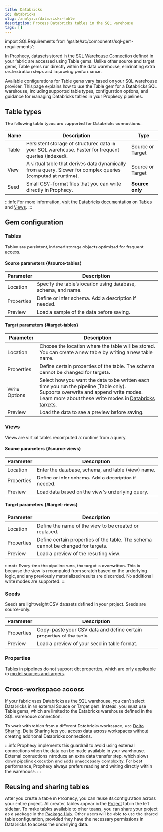 ```yaml
---
title: Databricks
id: databricks
slug: /analysts/databricks-table
description: Process Databricks tables in the SQL warehouse
tags: []
---
```


import SQLRequirements from '@site/src/components/sql-gem-requirements';

<SQLRequirements
  execution_engine="SQL Warehouse"
  sql_package_name=""
  sql_package_version=""
/>

In Prophecy, datasets stored in the [SQL Warehouse Connection](/administration/fabrics/prophecy-fabrics/#connections) defined in your fabric are accessed using Table gems. Unlike other source and target gems, Table gems run directly within the data warehouse, eliminating extra orchestration steps and improving performance.

Available configurations for Table gems vary based on your SQL warehouse provider. This page explains how to use the Table gem for a Databricks SQL warehouse, including supported table types, configuration options, and guidance for managing Databricks tables in your Prophecy pipelines.

## Table types

The following table types are supported for Databricks connections.

| Name  | Description                                                                                                   | Type             |
| ----- | ------------------------------------------------------------------------------------------------------------- | ---------------- |
| Table | Persistent storage of structured data in your SQL warehouse. Faster for frequent queries (indexed).           | Source or Target |
| View  | A virtual table that derives data dynamically from a query. Slower for complex queries (computed at runtime). | Source or Target |
| Seed  | Small CSV-format files that you can write directly in Prophecy.                                               | **Source only**  |

:::info
For more information, visit the Databricks documentation on [Tables](https://docs.databricks.com/aws/en/tables/table-overview) and [Views](https://docs.databricks.com/aws/en/views/).
:::

## Gem configuration

### Tables

Tables are persistent, indexed storage objects optimized for frequent access.

#### Source parameters {#source-tables}

| Parameter  | Description                                                    |
| ---------- | -------------------------------------------------------------- |
| Location   | Specify the table’s location using database, schema, and name. |
| Properties | Define or infer schema. Add a description if needed.           |
| Preview    | Load a sample of the data before saving.                       |

#### Target parameters {#target-tables}

| Parameter     | Description                                                                                                                                                                                                                                          |
| ------------- | ---------------------------------------------------------------------------------------------------------------------------------------------------------------------------------------------------------------------------------------------------- |
| Location      | Choose the location where the table will be stored. You can create a new table by writing a new table name.                                                                                                                                          |
| Properties    | Define certain properties of the table. The schema cannot be changed for targets.                                                                                                                                                                    |
| Write Options | Select how you want the data to be written each time you run the pipeline (Table only). <br/>Supports overwrite and append write modes. <br/>Learn more about these write modes in [Databricks targets](/engineers/databricks-target#write-options). |
| Preview       | Load the data to see a preview before saving.                                                                                                                                                                                                        |

### Views

Views are virtual tables recomputed at runtime from a query.

#### Source parameters {#source-views}

| Parameter  | Description                                          |
| ---------- | ---------------------------------------------------- |
| Location   | Enter the database, schema, and table (view) name.   |
| Properties | Define or infer schema. Add a description if needed. |
| Preview    | Load data based on the view's underlying query.      |

#### Target parameters {#target-views}

| Parameter  | Description                                                                       |
| ---------- | --------------------------------------------------------------------------------- |
| Location   | Define the name of the view to be created or replaced.                            |
| Properties | Define certain properties of the table. The schema cannot be changed for targets. |
| Preview    | Load a preview of the resulting view.                                             |

:::note
Every time the pipeline runs, the target is overwritten. This is because the view is recomputed from scratch based on the underlying logic, and any previously materialized results are discarded. No additional write modes are supported.
:::

### Seeds

Seeds are lightweight CSV datasets defined in your project. Seeds are source-only.

| Parameter  | Description                                                          |
| ---------- | -------------------------------------------------------------------- |
| Properties | Copy-paste your CSV data and define certain properties of the table. |
| Preview    | Load a preview of your seed in table format.                         |

### Properties

Tables in pipelines do not support dbt properties, which are only applicable to [model sources and targets](/analysts/model-sources-and-targets).

## Cross-workspace access

If your fabric uses Databricks as the SQL warehouse, you can’t select Databricks in an external Source or Target gem. Instead, you must use Table gems, which are limited to the Databricks warehouse defined in the SQL warehouse connection.

To work with tables from a different Databricks workspace, use [Delta Sharing](https://docs.databricks.com/aws/en/delta-sharing/). Delta Sharing lets you access data across workspaces without creating additional Databricks connections.

:::info
Prophecy implements this guardrail to avoid using external connections when the data can be made available in your warehouse. External connections introduce an extra data transfer step, which slows down pipeline execution and adds unnecessary complexity. For best performance, Prophecy always prefers reading and writing directly within the warehouse.
:::

## Reusing and sharing tables

After you create a table in Prophecy, you can reuse its configuration across your entire project. All created tables appear in the [Project](/analysts/project-editor) tab in the left sidebar. To make tables available to other teams, you can share your project as a package in the [Package Hub](/engineers/package-hub). Other users will be able to use the shared table configuration, provided they have the necessary permissions in Databricks to access the underlying data.
